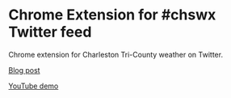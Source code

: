 # Chrome Extension for #chswx Twitter feed

Chrome extension for Charleston Tri-County weather on Twitter. 

[Blog post](https://patrickarchibald.com/blog/posts/chrome_extension/)

[YouTube demo](https://www.youtube.com/watch?v=m0VMv5xDhr0)
